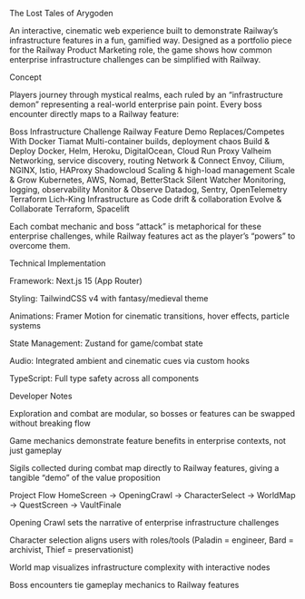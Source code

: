 The Lost Tales of Arygoden

An interactive, cinematic web experience built to demonstrate Railway’s infrastructure features in a fun, gamified way. Designed as a portfolio piece for the Railway Product Marketing role, the game shows how common enterprise infrastructure challenges can be simplified with Railway.

Concept

Players journey through mystical realms, each ruled by an “infrastructure demon” representing a real-world enterprise pain point. Every boss encounter directly maps to a Railway feature:

Boss	Infrastructure Challenge	Railway Feature Demo	Replaces/Competes With
Docker Tiamat	Multi-container builds, deployment chaos	Build & Deploy	Docker, Helm, Heroku, DigitalOcean, Cloud Run
Proxy Valheim	Networking, service discovery, routing	Network & Connect	Envoy, Cilium, NGINX, Istio, HAProxy
Shadowcloud	Scaling & high-load management	Scale & Grow	Kubernetes, AWS, Nomad, BetterStack
Silent Watcher	Monitoring, logging, observability	Monitor & Observe	Datadog, Sentry, OpenTelemetry
Terraform Lich-King	Infrastructure as Code drift & collaboration	Evolve & Collaborate	Terraform, Spacelift

Each combat mechanic and boss “attack” is metaphorical for these enterprise challenges, while Railway features act as the player’s “powers” to overcome them.

Technical Implementation

Framework: Next.js 15 (App Router)

Styling: TailwindCSS v4 with fantasy/medieval theme

Animations: Framer Motion for cinematic transitions, hover effects, particle systems

State Management: Zustand for game/combat state

Audio: Integrated ambient and cinematic cues via custom hooks

TypeScript: Full type safety across all components

Developer Notes

Exploration and combat are modular, so bosses or features can be swapped without breaking flow

Game mechanics demonstrate feature benefits in enterprise contexts, not just gameplay

Sigils collected during combat map directly to Railway features, giving a tangible “demo” of the value proposition

Project Flow
HomeScreen → OpeningCrawl → CharacterSelect → WorldMap → QuestScreen → VaultFinale


Opening Crawl sets the narrative of enterprise infrastructure challenges

Character selection aligns users with roles/tools (Paladin = engineer, Bard = archivist, Thief = preservationist)

World map visualizes infrastructure complexity with interactive nodes

Boss encounters tie gameplay mechanics to Railway features

